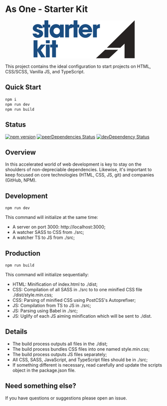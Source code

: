 # As One - Starter Kit

<p align="center">
  <img src="https://raw.githubusercontent.com/as-one/starter/master/starter.png" alt="As One - Starter Kit" width="328" height="122">
</p>

This project contains the ideal configuration to start projects on HTML, CSS/SCSS, Vanilla JS, and TypeScript.

## Quick Start

```
npm i
npm run dev
npm run build
```

## Status

[![npm version](https://img.shields.io/badge/npm-v6.13.4-blue)]()
[![peerDependencies Status](https://img.shields.io/badge/peer%20dependencies-up%20to%20date-brightgreen)]()
[![devDependency Status](https://img.shields.io/badge/dev--dependencies-up%20to%20date-brightgreen)]()

## Overview

In this accelerated world of web development is key to stay on the shoulders of non-depreciable dependencies. Likewise, it's important to keep focused on core technologies (HTML, CSS, JS, git) and companies (GitHub, NPM).

## Development

```
npm run dev
```

This command will initialize at the same time:

- A server on port 3000: http://localhost:3000;
- A watcher SASS to CSS from ./src;
- A watcher TS to JS from ./src;

## Production

```
npm run build
```

This command will initialize sequentially:

- HTML: Minification of index.html to ./dist;
- CSS: Compilation of all SASS in ./src to to one minified CSS file ./dist/style.min.css;
- CSS: Parsing of minified CSS using PostCSS's Autoprefixer;
- JS: Compilation from TS to JS in ./src;
- JS: Parsing using Babel in ./src;
- JS: Uglify of each JS aiming minification which will be sent to ./dist.

## Details

- The build process outputs all files in the ./dist;
- The build process bundles CSS files into one named style.min.css;
- The build process outputs JS files separately;
- All CSS, SASS, JavaScript, and TypeScript files should be in ./src;
- If something different is necessary, read carefully and update the scripts object in the package.json file.

## Need something else?

If you have questions or suggestions please open an issue.
